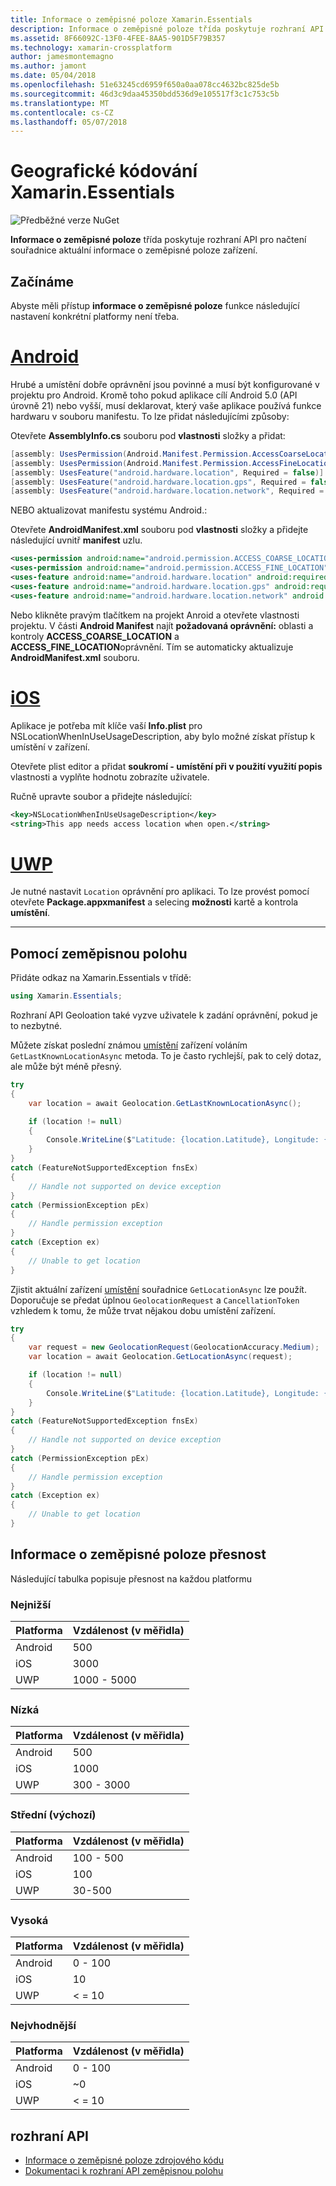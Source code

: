 ```yaml
---
title: Informace o zeměpisné poloze Xamarin.Essentials
description: Informace o zeměpisné poloze třída poskytuje rozhraní API pro načtení souřadnice aktuální informace o zeměpisné poloze zařízení.
ms.assetid: 8F66092C-13F0-4FEE-8AA5-901D5F79B357
ms.technology: xamarin-crossplatform
author: jamesmontemagno
ms.author: jamont
ms.date: 05/04/2018
ms.openlocfilehash: 51e63245cd6959f650a0aa078cc4632bc825de5b
ms.sourcegitcommit: 46d3c9daa45350bdd536d9e105517f3c1c753c5b
ms.translationtype: MT
ms.contentlocale: cs-CZ
ms.lasthandoff: 05/07/2018
---
```

# <a name="xamarinessentials-geocoding"></a>Geografické kódování Xamarin.Essentials

![Předběžné verze NuGet](~/media/shared/pre-release.png)

**Informace o zeměpisné poloze** třída poskytuje rozhraní API pro načtení souřadnice aktuální informace o zeměpisné poloze zařízení.

## <a name="getting-started"></a>Začínáme

Abyste měli přístup **informace o zeměpisné poloze** funkce následující nastavení konkrétní platformy není třeba.

# <a name="androidtabandroid"></a>[Android](#tab/android)

Hrubé a umístění dobře oprávnění jsou povinné a musí být konfigurované v projektu pro Android. Kromě toho pokud aplikace cílí Android 5.0 (API úrovně 21) nebo vyšší, musí deklarovat, který vaše aplikace používá funkce hardwaru v souboru manifestu. To lze přidat následujícími způsoby:

Otevřete **AssemblyInfo.cs** souboru pod **vlastnosti** složky a přidat:

```csharp
[assembly: UsesPermission(Android.Manifest.Permission.AccessCoarseLocation)]
[assembly: UsesPermission(Android.Manifest.Permission.AccessFineLocation)]
[assembly: UsesFeature("android.hardware.location", Required = false)]
[assembly: UsesFeature("android.hardware.location.gps", Required = false)]
[assembly: UsesFeature("android.hardware.location.network", Required = false)]
```

NEBO aktualizovat manifestu systému Android.:

Otevřete **AndroidManifest.xml** souboru pod **vlastnosti** složky a přidejte následující uvnitř **manifest** uzlu.

```xml
<uses-permission android:name="android.permission.ACCESS_COARSE_LOCATION" />
<uses-permission android:name="android.permission.ACCESS_FINE_LOCATION" />
<uses-feature android:name="android.hardware.location" android:required="false" />
<uses-feature android:name="android.hardware.location.gps" android:required="false" />
<uses-feature android:name="android.hardware.location.network" android:required="false" />
```

Nebo klikněte pravým tlačítkem na projekt Anroid a otevřete vlastnosti projektu. V části **Android Manifest** najít **požadovaná oprávnění:** oblasti a kontroly **ACCESS_COARSE_LOCATION** a **ACCESS_FINE_LOCATION**oprávnění. Tím se automaticky aktualizuje **AndroidManifest.xml** souboru.

# <a name="iostabios"></a>[iOS](#tab/ios)

Aplikace je potřeba mít klíče vaší **Info.plist** pro NSLocationWhenInUseUsageDescription, aby bylo možné získat přístup k umístění v zařízení.

Otevřete plist editor a přidat **soukromí - umístění při v použití využití popis** vlastnosti a vyplňte hodnotu zobrazíte uživatele.

Ručně upravte soubor a přidejte následující:

```xml
<key>NSLocationWhenInUseUsageDescription</key>
<string>This app needs access location when open.</string>
```

# <a name="uwptabuwp"></a>[UWP](#tab/uwp)

Je nutné nastavit `Location` oprávnění pro aplikaci. To lze provést pomocí otevřete **Package.appxmanifest** a selecing **možnosti** kartě a kontrola **umístění**.

-----

## <a name="using-geolocation"></a>Pomocí zeměpisnou polohu

Přidáte odkaz na Xamarin.Essentials v třídě:

```csharp
using Xamarin.Essentials;
```

Rozhraní API Geoloation také vyzve uživatele k zadání oprávnění, pokud je to nezbytné.

Můžete získat poslední známou [umístění](xref:Xamarin.Essentials.Location) zařízení voláním `GetLastKnownLocationAsync` metoda. To je často rychlejší, pak to celý dotaz, ale může být méně přesný.

```csharp
try
{
    var location = await Geolocation.GetLastKnownLocationAsync();

    if (location != null)
    {
        Console.WriteLine($"Latitude: {location.Latitude}, Longitude: {location.Longitude}");
    }
}
catch (FeatureNotSupportedException fnsEx)
{
    // Handle not supported on device exception
}
catch (PermissionException pEx)
{
    // Handle permission exception
}
catch (Exception ex)
{
    // Unable to get location
}
```

Zjistit aktuální zařízení [umístění](xref:Xamarin.Essentials.Location) souřadnice `GetLocationAsync` lze použít. Doporučuje se předat úplnou `GeolocationRequest` a `CancellationToken` vzhledem k tomu, že může trvat nějakou dobu umístění zařízení.

```csharp
try
{
    var request = new GeolocationRequest(GeolocationAccuracy.Medium);
    var location = await Geolocation.GetLocationAsync(request);

    if (location != null)
    {
        Console.WriteLine($"Latitude: {location.Latitude}, Longitude: {location.Longitude}");
    }
}
catch (FeatureNotSupportedException fnsEx)
{
    // Handle not supported on device exception
}
catch (PermissionException pEx)
{
    // Handle permission exception
}
catch (Exception ex)
{
    // Unable to get location
}
```

## <a name="geolocation-accuracy"></a>Informace o zeměpisné poloze přesnost

Následující tabulka popisuje přesnost na každou platformu

### <a name="lowest"></a>Nejnižší

| Platforma | Vzdálenost (v měřidla) |
| --- | --- |
| Android | 500 |
| iOS | 3000 |
| UWP | 1000 - 5000 |

### <a name="low"></a>Nízká

| Platforma | Vzdálenost (v měřidla) |
| --- | --- |
| Android | 500 |
| iOS | 1000 |
| UWP | 300 - 3000 |

### <a name="medium-default"></a>Střední (výchozí)

| Platforma | Vzdálenost (v měřidla) |
| --- | --- |
| Android | 100 - 500 |
| iOS | 100 |
| UWP | 30-500 |

### <a name="high"></a>Vysoká

| Platforma | Vzdálenost (v měřidla) |
| --- | --- |
| Android | 0 - 100 |
| iOS | 10 |
| UWP | < = 10 |

### <a name="best"></a>Nejvhodnější

| Platforma | Vzdálenost (v měřidla) |
| --- | --- |
| Android | 0 - 100 |
| iOS | ~0 |
| UWP | < = 10 |

## <a name="api"></a>rozhraní API

- [Informace o zeměpisné poloze zdrojového kódu](https://github.com/xamarin/Essentials/tree/master/Essentials/Geolocation)
- [Dokumentaci k rozhraní API zeměpisnou polohu](xref:Xamarin.Essentials.Geolocation)
